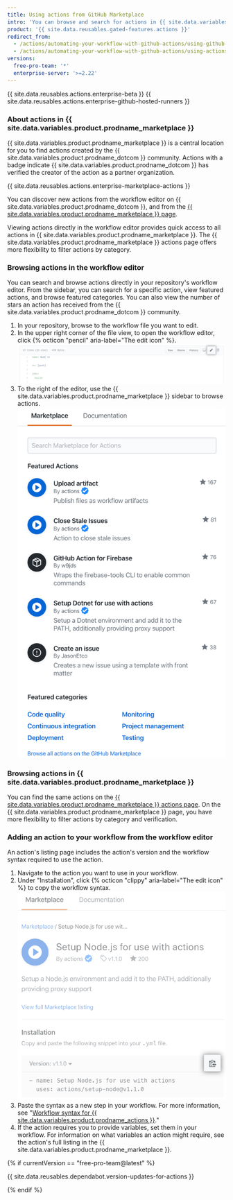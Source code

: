 ```yaml
---
title: Using actions from GitHub Marketplace
intro: 'You can browse and search for actions in {{ site.data.variables.product.prodname_marketplace }} to use in your workflows.'
product: '{{ site.data.reusables.gated-features.actions }}'
redirect_from:
  - /actions/automating-your-workflow-with-github-actions/using-github-marketplace-actions
  - /actions/automating-your-workflow-with-github-actions/using-actions-from-github-marketplace-in-your-workflow
versions:
  free-pro-team: '*'
  enterprise-server: '>=2.22'
---
```


{{ site.data.reusables.actions.enterprise-beta }}
{{ site.data.reusables.actions.enterprise-github-hosted-runners }}

### About actions in {{ site.data.variables.product.prodname_marketplace }}

{{ site.data.variables.product.prodname_marketplace }} is a central location for you to find actions created by the {{ site.data.variables.product.prodname_dotcom }} community.  Actions with a badge indicate {{ site.data.variables.product.prodname_dotcom }} has verified the creator of the action as a partner organization.

{{ site.data.reusables.actions.enterprise-marketplace-actions }}

You can discover new actions from the workflow editor on {{ site.data.variables.product.prodname_dotcom }}, and from the [{{ site.data.variables.product.prodname_marketplace }} page](https://github.com/marketplace/actions/).

Viewing actions directly in the workflow editor provides quick access to all actions in {{ site.data.variables.product.prodname_marketplace }}. The {{ site.data.variables.product.prodname_marketplace }} actions page offers more flexibility to filter actions by category.

### Browsing actions in the workflow editor

You can search and browse actions directly in your repository's workflow editor. From the sidebar, you can search for a specific action, view featured actions, and browse featured categories. You can also view the number of stars an action has received from the {{ site.data.variables.product.prodname_dotcom }} community.

1. In your repository, browse to the workflow file you want to edit.
1. In the upper right corner of the file view, to open the workflow editor, click {% octicon "pencil" aria-label="The edit icon" %}. ![Edit workflow file button](/assets/images/help/repository/actions-edit-workflow-file.png)
1. To the right of the editor, use the {{ site.data.variables.product.prodname_marketplace }} sidebar to browse actions. ![Marketplace workflow sidebar](/assets/images/help/repository/actions-marketplace-sidebar.png)

### Browsing actions in {{ site.data.variables.product.prodname_marketplace }}

You can find the same actions on the [{{ site.data.variables.product.prodname_marketplace }} actions page](https://github.com/marketplace/actions/). On the {{ site.data.variables.product.prodname_marketplace }} page, you have more flexibility to filter actions by category and verification.

### Adding an action to your workflow from the workflow editor

An action's listing page includes the action's version and the workflow syntax required to use the action.

1. Navigate to the action you want to use in your workflow.
1. Under "Installation", click {% octicon "clippy" aria-label="The edit icon" %} to copy the workflow syntax. ![View action listing](/assets/images/help/repository/actions-sidebar-detailed-view.png)
1. Paste the syntax as a new step in your workflow. For more information, see "[Workflow syntax for {{ site.data.variables.product.prodname_actions }}](/actions/automating-your-workflow-with-github-actions/workflow-syntax-for-github-actions#jobsjob_idsteps)."
1. If the action requires you to provide variables, set them in your workflow. For information on what variables an action might require, see the action's full listing in the {{ site.data.variables.product.prodname_marketplace }}.

{% if currentVersion == "free-pro-team@latest" %}

{{ site.data.reusables.dependabot.version-updates-for-actions }}

{% endif %}
